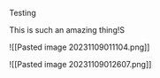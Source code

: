 Testing


This is such an amazing thing!S


![[Pasted image 20231109011104.png]]

![[Pasted image 20231109012607.png]]